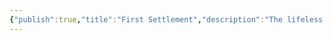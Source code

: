 ```yaml
---
{"publish":true,"title":"First Settlement","description":"The lifeless husk of a planet on the far rim of the galaxy is settled by a group of Astral Drow led by [Selvetarm](https://5e.tools/deities.html#selvetarm_drow_mtf), Champion of Lolth. In secret, Selvetarm plans to spend 3 millennia raising an army to invade other worlds and ultimately overthrow [The Seldarine](https://5e.tools/tables.html#elf%20deities%20(the%20seldarine)_mtf), the Elvish pantheon of deities.","tags":["timeline"],"cssclasses":""}
---
```


